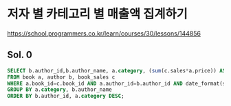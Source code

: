 # 저자 별 카테고리 별 매출액 집계하기
https://school.programmers.co.kr/learn/courses/30/lessons/144856

## Sol. 0
```sql
SELECT b.author_id,b.author_name, a.category, (sum(c.sales*a.price)) AS total_sales
FROM book a, author b, book_sales c
WHERE a.book_id=c.book_id AND a.author_id=b.author_id AND date_format(sales_date,'%Y-%m-%d') LIKE '2022-01%'
GROUP BY a.category, b.author_name
ORDER BY b.author_id, a.category DESC;
```